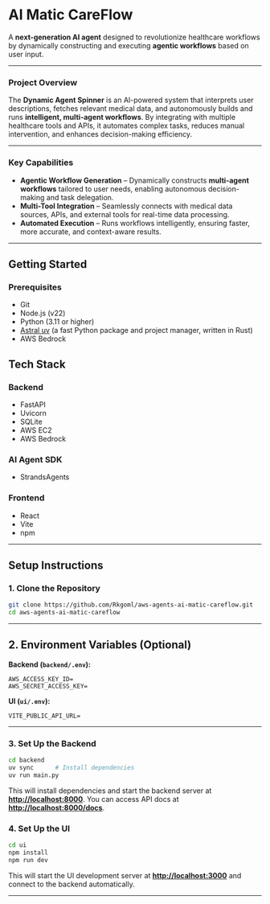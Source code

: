 # AI Matic CareFlow

A **next-generation AI agent** designed to revolutionize healthcare workflows by dynamically constructing and executing **agentic workflows** based on user input.

---

### **Project Overview**
The **Dynamic Agent Spinner** is an AI-powered system that interprets user descriptions, fetches relevant medical data, and autonomously builds and runs **intelligent, multi-agent workflows**. By integrating with multiple healthcare tools and APIs, it automates complex tasks, reduces manual intervention, and enhances decision-making efficiency.

---

### **Key Capabilities**
- **Agentic Workflow Generation** – Dynamically constructs **multi-agent workflows** tailored to user needs, enabling autonomous decision-making and task delegation.
- **Multi-Tool Integration** – Seamlessly connects with medical data sources, APIs, and external tools for real-time data processing.
- **Automated Execution** – Runs workflows intelligently, ensuring faster, more accurate, and context-aware results.

---
## Getting Started

### Prerequisites
- Git
- Node.js (v22)
- Python (3.11 or higher)
- [Astral uv](https://docs.astral.sh/uv/) (a fast Python package and project manager, written in Rust)
- AWS Bedrock 

## Tech Stack

### Backend
- FastAPI  
- Uvicorn  
- SQLite  
- AWS EC2  
- AWS Bedrock  

### AI Agent SDK
- StrandsAgents  

### Frontend
- React  
- Vite  
- npm  
---

## Setup Instructions

### 1. Clone the Repository
```bash
git clone https://github.com/Rkgoml/aws-agents-ai-matic-careflow.git
cd aws-agents-ai-matic-careflow
```

---

## 2. Environment Variables (Optional)

**Backend (`backend/.env`):**

```
AWS_ACCESS_KEY_ID= 
AWS_SECRET_ACCESS_KEY= 
```

**UI (`ui/.env`):**

```
VITE_PUBLIC_API_URL=
```

---


### 3. Set Up the Backend
```bash
cd backend
uv sync      # Install dependencies
uv run main.py
```

This will install dependencies and start the backend server at **[http://localhost:8000](http://localhost:8000)**.
You can access API docs at **[http://localhost:8000/docs](http://localhost:8000/docs)**.

### 4. Set Up the UI
```bash
cd ui
npm install
npm run dev
```
This will start the UI development server at **[http://localhost:3000](http://localhost:3000)** and connect to the backend automatically.

---



